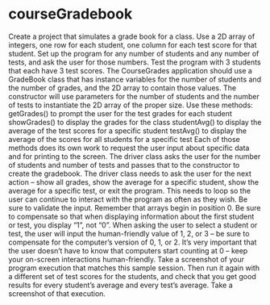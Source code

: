 # courseGradebook
Create a project that simulates a grade book for a class. Use a 2D array of integers, one row for each student, one column for each test score for that student. Set up the program for any number of students and any number of tests, and ask the user for those numbers. Test the program with 3 students that each have 3 test scores.  The CourseGrades application should use a GradeBook class that has instance variables for the number of students and the number of grades, and the 2D array to contain those values. The constructor will use parameters for the number of students and the number of tests to instantiate the 2D array of the proper size. Use these methods:         getGrades() to prompt the user for the test grades for each student        showGrades() to display the grades for the class        studentAvg() to display the average of the test scores for a specific student        testAvg() to display the average of the scores for all students for a specific test  Each of those methods does its own work to request the user input about specific data and for printing to the screen.  The driver class asks the user for the number of students and number of tests and passes that to the constructor to create the gradebook. The driver class needs to ask the user for the next action – show all grades, show the average for a specific student, show the average for a specific test, or exit the program. This needs to loop so the user can continue to interact with the program as often as they wish. Be sure to validate the input.  Remember that arrays begin in position 0. Be sure to compensate so that when displaying information about the first student or test, you display “1”, not “0”. When asking the user to select a student or test, the user will input the human-friendly value of 1, 2, or 3 – be sure to compensate for the computer’s version of 0, 1, or 2. It’s very important that the user doesn’t have to know that computers start counting at 0 – keep your on-screen interactions human-friendly. Take a screenshot of your program execution that matches this sample session. Then run it again with a different set of test scores for the students, and check that you get good results for every student’s average and every test’s average. Take a screenshot of that execution.
